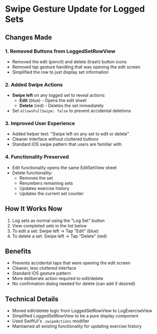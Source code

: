 # Swipe Gesture Update for Logged Sets

## Changes Made

### 1. Removed Buttons from LoggedSetRowView
- Removed the edit (pencil) and delete (trash) button icons
- Removed tap gesture handling that was opening the edit screen
- Simplified the row to just display set information

### 2. Added Swipe Actions
- **Swipe left** on any logged set to reveal actions:
  - **Edit** (blue) - Opens the edit sheet
  - **Delete** (red) - Deletes the set immediately
- Set `allowsFullSwipe: false` to prevent accidental deletions

### 3. Improved User Experience
- Added helper text: "Swipe left on any set to edit or delete"
- Cleaner interface without cluttered buttons
- Standard iOS swipe pattern that users are familiar with

### 4. Functionality Preserved
- Edit functionality opens the same EditSetView sheet
- Delete functionality:
  - Removes the set
  - Renumbers remaining sets
  - Updates exercise history
  - Updates the current set counter

## How It Works Now

1. Log sets as normal using the "Log Set" button
2. View completed sets in the list below
3. To edit a set: Swipe left → Tap "Edit" (blue)
4. To delete a set: Swipe left → Tap "Delete" (red)

## Benefits
- Prevents accidental taps that were opening the edit screen
- Cleaner, less cluttered interface
- Standard iOS gesture pattern
- More deliberate action required to edit/delete
- No confirmation dialog needed for delete (can add if desired)

## Technical Details
- Moved edit/delete logic from LoggedSetRowView to LogExerciseView
- Simplified LoggedSetRowView to be a pure display component
- Used SwiftUI's `.swipeActions` modifier
- Maintained all existing functionality for updating exercise history
